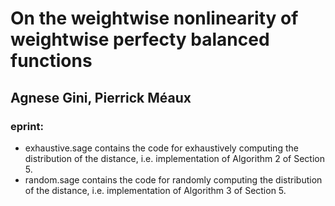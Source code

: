 # On the weightwise nonlinearity of weightwise perfecty balanced functions 
## Agnese Gini, Pierrick Méaux
### eprint: 

- exhaustive.sage contains the code for exhaustively computing the distribution of the distance, i.e. implementation of Algorithm 2 of Section 5. 
- random.sage contains the code for randomly computing the distribution of the distance, i.e. implementation of Algorithm 3 of Section 5.
